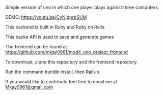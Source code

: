 Simple version of uno in which one player plays against three computers

DEMO: https://youtu.be/CyNjqprbSUM

This backend is built in Ruby and Ruby on Rails.

This backe API is used to save and generate games 

The frontend can be found at https://github.com/mkay0961/mod4_uno_project_frontend

To download, clone this repository and the frontend repository.

Run the command bundle install, then Rails s

If you would like to contribute feel free to email me at Mkay0961@gmail.com
